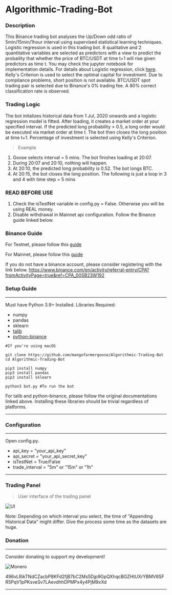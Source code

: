 # Algorithmic-Trading-Bot

### Description

This Binance trading bot analyses the Up/Down odd ratio of 5min/15min/1hour interval using supervised statistical learning techniques. Logistic regression is used in this trading bot. 8 qualitative and 2 quantitative variables are selected as predictors with a view to predict the probaility that whether the price of BTC/USDT at time t+1 will rise given predictors as time t. You may check the jupyter notebook for implementation details. For details about Logistic regression, click [here](https://en.wikipedia.org/wiki/Logistic_regression). Kelly's Criterion is used to select the optimal capital for investment. Due to compilance problems, short position is not available. BTC/USDT spot trading pair is selected due to Binance's 0% trading fee. A 80% correct classification rate is observed.

### Trading Logic

The bot initalizes historical data from 1 Jul, 2020 onwards and a logistic regression model is fitted. After loading, it creates a market order at your specified interval. If the predicted long probability > 0.5, a long order would be executed via market order at time t. The bot then closes the long position at time t+1. Percentage of investment is selected using Kelly's Criterion.

> Example

1. Goose selects interval = 5 mins. The bot finishes loading at 20:07.
2. During 20:07 and 20:10, nothing will happen.
3. At 20:10, the predicted long probability is 0.52. The bot longs BTC.
4. At 20:15, the bot closes the long position. The following is just a loop in 3 and 4 with time step = 5 mins

### READ BEFORE USE

1. Check the isTestNet variable in config.py = False. Otherwise you will be using REAL money.
2. Disable withdrawal in Mainnet api configuration. Follow the Binance guide linked below.

### Binance Guide

For Testnet, please follow this [guide](https://www.binance.com/en/support/faq/ab78f9a1b8824cf0a106b4229c76496d)

For Mainnet, please follow this [guide](https://www.binance.com/en/support/faq/360002502072)

If you do not have a binance account, please consider registering with the link below.
https://www.binance.com/en/activity/referral-entry/CPA?fromActivityPage=true&ref=CPA_00SB23W192

### Setup Guide
---
Must have Python 3.9+ Installed.
Libraries Required:
- numpy
- pandas
- sklearn
- [talib](https://github.com/mrjbq7/ta-lib)
- [python-binance](https://github.com/sammchardy/python-binance)

```
#If you're using macOS

git clone https://github.com/mangofarmergoose/Algorithmic-Trading-Bot
cd Algorithmic-Trading-Bot

pip3 install numpy
pip3 install pandas
pip3 install sklearn

python3 bot.py #To run the bot
```
For talib and python-binance, please follow the original documentations linked above.
Installing these libraries should be trivial regardless of platforms.

---


### Configuration
---
Open config.py.
- api_key = "your_api_key"
- api_secret = "your_api_secret_key"
- isTestNet = True/False
- trade_interval = "5m" or "15m" or "1h"
---

### Trading Panel
> User interface of the trading panel

![UI](./img/execute.png)

Note: Depending on which interval you select, the time of "Appending Historical Data" might differ. Give the process some time as the datasets are huge.

### Donation
---

Consider donating to support my development!

![Monero](./img/monero.png)

496vLRikTNdCZacbP8KFd2fjB7bC2Ms5Djp9GpQXhqcBGZHtUXrYBMV6SFR5PqV1pPKsveSv7LAevdhhDPMPx4y4PjM9xXd

---
